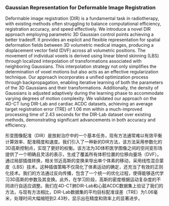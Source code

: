 ### Gaussian Representation for Deformable Image Registration

Deformable image registration (DIR) is a fundamental task in radiotherapy, with existing methods often struggling to balance computational efficiency, registration accuracy, and speed effectively. We introduce a novel DIR approach employing parametric 3D Gaussian control points achieving a better tradeoff. It provides an explicit and flexible representation for spatial deformation fields between 3D volumetric medical images, producing a displacement vector field (DVF) across all volumetric positions. The movement of individual voxels is derived using linear blend skinning (LBS) through localized interpolation of transformations associated with neighboring Gaussians. This interpolation strategy not only simplifies the determination of voxel motions but also acts as an effective regularization technique. Our approach incorporates a unified optimization process through backpropagation, enabling iterative learning of both the parameters of the 3D Gaussians and their transformations. Additionally, the density of Gaussians is adjusted adaptively during the learning phase to accommodate varying degrees of motion complexity. We validated our approach on the 4D-CT lung DIR-Lab and cardiac ACDC datasets, achieving an average target registration error (TRE) of 1.06 mm within a much-improved processing time of 2.43 seconds for the DIR-Lab dataset over existing methods, demonstrating significant advancements in both accuracy and efficiency.

形变图像配准（DIR）是放射治疗中的一个基本任务，现有方法通常难以有效平衡计算效率、配准精度和速度。我们引入了一种新的DIR方法，该方法采用参数化的3D高斯控制点，实现了更好的权衡。该方法为3D体积医学图像之间的空间变形场提供了一个明确且灵活的表示，生成了覆盖所有体积位置的位移向量场（DVF）。通过局部插值转换，相关邻近高斯的变换来导出单个体素的移动，采用线性混合蒙皮（LBS）技术。这种插值策略不仅简化了体素运动的确定，还充当了有效的正则化技术。我们的方法通过反向传播，包含了一个统一的优化过程，使得能够迭代学习3D高斯的参数及其变换。此外，在学习阶段，高斯的密度根据运动复杂度的不同进行自适应调整。我们在4D-CT肺DIR-Lab和心脏ACDC数据集上验证了我们的方法，与现有方法相比，DIR-Lab数据集的平均目标配准误差（TRE）为1.06毫米，处理时间大幅缩短到2.43秒，显示出在精度和效率上的显著进步。
